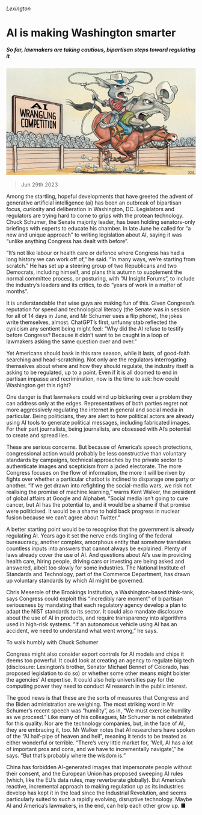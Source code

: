 ###### Lexington

# AI is making Washington smarter 

##### So far, lawmakers are taking cautious, bipartisan steps toward regulating it 

![image](images/20230701_USD000.jpg) 

> Jun 29th 2023 

Among the startling, hopeful developments that have greeted the advent of generative artificial intelligence (ai) has been an outbreak of bipartisan focus, curiosity and deliberation in Washington, DC. Legislators and regulators are trying hard to come to grips with the protean technology. Chuck Schumer, the Senate majority leader, has been holding senators-only briefings with experts to educate his chamber. In late June he called for “a new and unique approach” to writing legislation about AI, saying it was “unlike anything Congress has dealt with before”.

“It’s not like labour or health care or defence where Congress has had a long history we can work off of,” he said. “In many ways, we’re starting from scratch.” He has set up a steering group of two Republicans and two Democrats, including himself, and plans this autumn to supplement the normal committee process, or posturing, with ”AI Insight Forums”, to include the industry’s leaders and its critics, to do “years of work in a matter of months”. 

It is understandable that wise guys are making fun of this. Given Congress’s reputation for speed and technological literacy (the Senate was in session for all of 14 days in June, and Mr Schumer uses a flip phone), the jokes write themselves, almost. ChatGPT’s first, unfunny stab reflected the cynicism any sentient being might feel: “Why did the AI refuse to testify before Congress? Because it didn’t want to be caught in a loop of lawmakers asking the same question over and over.”

Yet Americans should bask in this rare season, while it lasts, of good-faith searching and head-scratching. Not only are the regulators interrogating themselves about where and how they should regulate, the industry itself is asking to be regulated, up to a point. Even if it is all doomed to end in partisan impasse and recrimination, now is the time to ask: how could Washington get this right? 

One danger is that lawmakers could wind up bickering over a problem they can address only at the edges. Representatives of both parties regret not more aggressively regulating the internet in general and social media in particular. Being politicians, they are alert to how political actors are already using AI tools to generate political messages, including fabricated images. For their part journalists, being journalists, are obsessed with AI’s potential to create and spread lies. 

These are serious concerns. But because of America’s speech protections, congressional action would probably be less constructive than voluntary standards by campaigns, technical approaches by the private sector to authenticate images and scepticism from a jaded electorate. The more Congress focuses on the flow of information, the more it will be riven by fights over whether a particular chatbot is inclined to disparage one party or another. “If we get drawn into refighting the social-media wars, we risk not realising the promise of machine learning,” warns Kent Walker, the president of global affairs at Google and Alphabet. “Social media isn’t going to cure cancer, but AI has the potential to, and it would be a shame if that promise were politicised. It would be a shame to hold back progress in nuclear fusion because we can’t agree about Twitter.”

A better starting point would be to recognise that the government is already regulating AI. Years ago it set the nerve ends tingling of the federal bureaucracy, another complex, amorphous entity that somehow translates countless inputs into answers that cannot always be explained. Plenty of laws already cover the use of AI. And questions about AI’s use in providing health care, hiring people, driving cars or investing are being asked and answered, albeit too slowly for some industries. The National Institute of Standards and Technology, part of the Commerce Department, has drawn up voluntary standards by which AI might be governed. 

Chris Meserole of the Brookings Institution, a Washington-based think-tank, says Congress could exploit this “incredibly rare moment” of bipartisan seriousness by mandating that each regulatory agency develop a plan to adapt the NIST standards to its sector. It could also mandate disclosure about the use of AI in products, and require transparency into algorithms used in high-risk systems. “If an autonomous vehicle using AI has an accident, we need to understand what went wrong,” he says. 

To walk humbly with Chuck Schumer

Congress might also consider export controls for AI models and chips it deems too powerful. It could look at creating an agency to regulate big tech (disclosure: Lexington’s brother, Senator Michael Bennet of Colorado, has proposed legislation to do so) or whether some other means might bolster the agencies’ AI expertise. It could also help universities pay for the computing power they need to conduct AI research in the public interest. 

The good news is that these are the sorts of measures that Congress and the Biden administration are weighing. The most striking word in Mr Schumer’s recent speech was “humility”, as in, “We must exercise humility as we proceed.” Like many of his colleagues, Mr Schumer is not celebrated for this quality. Nor are the technology companies, but, in the face of AI, they are embracing it, too. Mr Walker notes that AI researchers have spoken of the “AI half-pipe of heaven and hell”, meaning it tends to be treated as either wonderful or terrible. “There’s very little market for, ‘Well, AI has a lot of important pros and cons, and we have to incrementally navigate’,” he says. “But that’s probably where the wisdom is.”

China has forbidden AI-generated images that impersonate people without their consent, and the European Union has proposed sweeping AI rules (which, like the EU’s data rules, may reverberate globally). But America’s reactive, incremental approach to making regulation up as its industries develop has kept it in the lead since the Industrial Revolution, and seems particularly suited to such a rapidly evolving, disruptive technology. Maybe AI and America’s lawmakers, in the end, can help each other grow up. ■






